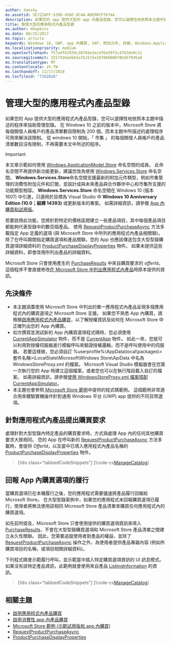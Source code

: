 ```yaml
---
author: Xansky
ms.assetid: 5E722AFF-539D-456E-8C4A-ADE90CF7674A
description: 如果您的 app 提供大型的 app 內產品型錄，您可以選擇性地依照本主題中描述的程序來協助管理型錄。
title: 管理大型的應用程式內產品型錄
ms.author: mhopkins
ms.date: 08/25/2017
ms.topic: article
keywords: Windows 10, UWP, app 內購買, IAP, 附加元件, 目錄, Windows.ApplicationModel.Store
ms.localizationpriority: medium
ms.openlocfilehash: f57adf62939c28794e3ecdf6e59f2c4763de9c21
ms.sourcegitcommit: 3257416aebb5a7b1515e107866806f8bd57845a8
ms.translationtype: MT
ms.contentlocale: zh-TW
ms.lasthandoff: 11/17/2018
ms.locfileid: "7162826"
---
```

# <a name="manage-a-large-catalog-of-in-app-products"></a>管理大型的應用程式內產品型錄

如果您的 App 提供大型的應用程式內產品型錄，您可以選擇性地依照本主題中描述的程序來協助管理型錄。 在 Windows 10 之前的版本中，Microsoft Store 將每個開發人員帳戶的產品清單數目限制為 200 個，而本主題中所描述的處理程序可用來解決該限制。 從 windows 10 開始，「 市集 」 的每個開發人員帳戶的產品清單數目沒有限制，不再需要本文中所述的程序。

> [!IMPORTANT]
> 本文章示範如何使用 [Windows.ApplicationModel.Store](https://msdn.microsoft.com/library/windows/apps/windows.applicationmodel.store.aspx) 命名空間的成員。 此命名空間不再提供新功能更新，建議您改為使用 [Windows.Services.Store](https://msdn.microsoft.com/library/windows/apps/windows.services.store.aspx) 命名空間。 **Windows.Services.Store**命名空間支援最新的附加元件類型，例如市集管理的消費性附加元件和訂閱，並設計成與未來產品與合作夥伴中心和市集所支援的功能類型相容。 **Windows.Services.Store** 命名空間在 Windows 10 (版本 1607) 中引進，只適用於目標為 Visual Studio 中 **Windows 10 Anniversary Edition (10.0；組建 14393)** 或更新版本的專案。 如需詳細資訊，請參閱 [App 內購買和試用版](in-app-purchases-and-trials.md)。

若要啟用此功能，您將針對特定的價格區間建立一些產品項目，其中每個產品項目都能夠代表型錄中的數百個產品。 使用 [RequestProductPurchaseAsync](https://docs.microsoft.com/uwp/api/windows.applicationmodel.store.currentapp.requestproductpurchaseasync) 方法多載指定 App 定義的選項 (與 Microsoft Store 中所列的應用程式內產品相關聯)。 除了在呼叫期間指定購買選項和產品關聯，您的 App 也應該傳送包含大型型錄購買選項詳細資料的 [ProductPurchaseDisplayProperties](https://msdn.microsoft.com/library/windows/apps/dn263384) 物件。 如果未提供這些詳細資料，即會改用所列出產品的詳細資料。

Microsoft Store 只會使用產生的 [PurchaseResults](https://msdn.microsoft.com/library/windows/apps/dn263392) 中來自購買要求的 *offerId*。 這個程序不會直接修改[在 Microsoft Store 中列出應用程式內產品](../publish/add-on-submissions.md)時原本提供的資訊。

## <a name="prerequisites"></a>先決條件

-   本主題涵蓋使用 Microsoft Store 中列出的單一應用程式內產品呈現多個應用程式內的購買選項之 Microsoft Store 支援。 如果您不熟悉 App 內購買，請檢閱[啟用應用程式內產品購買](enable-in-app-product-purchases.md)，以了解授權資訊及如何在 Microsoft Store 中正確列出您的 App 內購買。
-   初次撰寫並測試新的 App 內購買選項程式碼時，您必須使用 [CurrentAppSimulator](https://msdn.microsoft.com/library/windows/apps/hh779766) 物件，而不是 [CurrentApp](https://msdn.microsoft.com/library/windows/apps/hh779765) 物件。 如此一來，您就可以利用對授權伺服器進行模擬呼叫來驗證授權邏輯，而不是呼叫使用中的伺服器。 若要這樣做，您必須自訂 %userprofile%\\AppData\\local\\packages\\&lt;套件名稱&gt;\\LocalState\\Microsoft\\Windows Store\\ApiData 中名為 WindowsStoreProxy.xml 的檔案。 Microsoft Visual Studio 模擬器會在您第一次執行您的 App 時建立這個檔案，或者您也可以在執行階段載入自訂的檔案。 如需詳細資訊，請參閱[使用 WindowsStoreProxy.xml 檔案搭配 CurrentAppSimulator](in-app-purchases-and-trials-using-the-windows-applicationmodel-store-namespace.md#proxy)。
-   本主題也會參照[ Microsoft Store 範例](https://github.com/Microsoft/Windows-universal-samples/tree/win10-1507/Samples/Store)中提供的程式碼範例。 這個範例非常適合用來體驗實機操作針對通用 Windows 平台 (UWP) app 提供的不同貨幣選項。

## <a name="make-the-purchase-request-for-the-in-app-product"></a>針對應用程式內產品提出購買要求

處理針對大型型錄內特定產品的購買要求時，方式與處理 App 內的任何其他購買要求大致相同。 您的 App 在呼叫新的 [RequestProductPurchaseAsync](https://docs.microsoft.com/uwp/api/windows.applicationmodel.store.currentapp.requestproductpurchaseasync) 方法多載時，會提供 *OfferId*，以及當中已填入應用程式內產品名稱的 [ProductPurchaseDisplayProperties](https://msdn.microsoft.com/library/windows/apps/dn263390) 物件。

> [!div class="tabbedCodeSnippets"]
[!code-cs[ManageCatalog](./code/InAppPurchasesAndLicenses/cs/ManageCatalog.cs#MakePurchaseRequest)]

## <a name="report-fulfillment-of-the-in-app-offer"></a>回報 App 內購買選項的履行

當購買選項已在本機履行之後，您的應用程式需要儘速將產品履行回報給 Microsoft Store。 在大型型錄案例中，如果您的應用程式未回報購買選項已履行，使用者將無法使用該相同 Microsoft Store 產品清單來購買任何應用程式內的購買選項。

如先前所提及，Microsoft Store 只會使用提供的購買選項資訊來填入 [PurchaseResults](https://msdn.microsoft.com/library/windows/apps/dn263392)，不會在大型型錄購買選項和 Microsoft Store 產品清單之間建立永久性關聯。 因此，您需要追蹤使用者對產品的權益，並除了 [RequestProductPurchaseAsync](https://docs.microsoft.com/uwp/api/windows.applicationmodel.store.currentapp.requestproductpurchaseasync) 操作之外，為使用者提供產品專屬內容 (例如所購買項目的名稱，或項目相關詳細資料)。

下列程式碼會示範履行呼叫，並示範當中插入特定購買選項資訊的 UI 訊息模式。 如果沒有該特定產品資訊，此範例就會使用來自產品 [ListingInformation](https://msdn.microsoft.com/library/windows/apps/br225163) 的資訊。

> [!div class="tabbedCodeSnippets"]
[!code-cs[ManageCatalog](./code/InAppPurchasesAndLicenses/cs/ManageCatalog.cs#ReportFulfillment)]

## <a name="related-topics"></a>相關主題

* [啟用應用程式內產品購買](enable-in-app-product-purchases.md)
* [啟用消費性 app 內產品購買](enable-consumable-in-app-product-purchases.md)
* [Microsoft Store 範例 (示範試用版和 app 內購買)](https://github.com/Microsoft/Windows-universal-samples/tree/win10-1507/Samples/Store)
* [RequestProductPurchaseAsync](https://msdn.microsoft.com/library/windows/apps/dn263382)
* [ProductPurchaseDisplayProperties](https://msdn.microsoft.com/library/windows/apps/dn263384)
